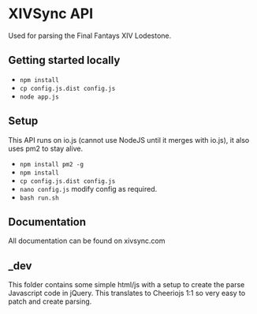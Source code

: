 # XIVSync API

Used for parsing the Final Fantays XIV Lodestone.

## Getting started locally

- `npm install`
- `cp config.js.dist config.js`
- `node app.js`

## Setup

This API runs on io.js (cannot use NodeJS until it merges with io.js), it also uses pm2 to stay alive.

- `npm install pm2 -g`
- `npm install`
- `cp config.js.dist config.js`
- `nano config.js` modify config as required.
- `bash run.sh `

## Documentation

All documentation can be found on xivsync.com

## _dev

This folder contains some simple html/js with a setup to create the parse Javascript code in jQuery. This translates to Cheeriojs 1:1 so very easy to patch and create parsing.

